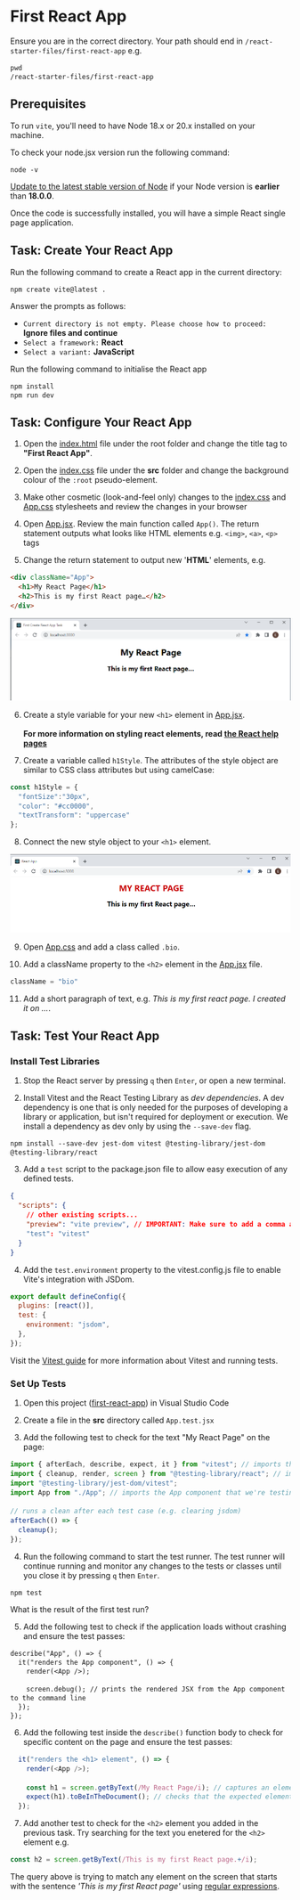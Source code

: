 # First React App

Ensure you are in the correct directory. Your path should end in `/react-starter-files/first-react-app` e.g.

```shell
pwd
/react-starter-files/first-react-app
```

## Prerequisites

To run `vite`, you'll need to have Node 18.x or 20.x installed on your machine. 

To check your node.jsx version run the following command:

```shell
node -v
```

[Update to the latest stable version of Node](https://nodejs.org/en/) if your Node version is **earlier** than **18.0.0**.

Once the code is successfully installed, you will have a simple React single page application.

## Task: Create Your React App

Run the following command to create a React app in the current directory:

```shell
npm create vite@latest .
```
Answer the prompts as follows:

- `Current directory is not empty. Please choose how to proceed:` **Ignore files and continue**
- `Select a framework:` **React**
- `Select a variant:` **JavaScript**

Run the following command to initialise the React app

```shell
npm install
npm run dev
```

## Task: Configure Your React App

1. Open the [index.html](./index.html) file under the root folder and change the title tag to **"First React App"**.

2. Open the [index.css](./src/index.css) file under the **src** folder and change the background colour of the `:root` pseudo-element.

3. Make other cosmetic (look-and-feel only) changes to the [index.css](./src/index.css) and [App.css](./src/App.css) stylesheets and review the changes in your browser

4. Open [App.jsx](./src/App.jsx). Review the main function called `App()`. The return statement outputs what looks like HTML elements e.g. `<img>`, `<a>`, `<p>` tags 

5. Change the return statement to output new '**HTML**' elements, e.g.

``` HTML
<div className="App">
  <h1>My React Page</h1>
  <h2>This is my first React page…</h2>
</div>
```

![Example React App Homepage](./first-react-app.png)

6. Create a style variable for your new `<h1>` element in [App.jsx](./src/App.jsx). <br/><br/>**For more information on styling react elements, read [the React help pages][1]**

1. Create a variable called `h1Style`. The attributes of the style object are similar to CSS class attributes but using camelCase:

```JavaScript
const h1Style = { 
  "fontSize":"30px",
  "color": "#cc0000",
  "textTransform": "uppercase"
};
```
8. Connect the new style object to your `<h1>` element. 

![Example React App Homepage 2](./first-react-app_2.png)

[1]:(https://reactjs.org/docs/dom-elements.html#style)

9. Open [App.css](./src/App.css) and add a class called `.bio`.

10. Add a className property to the `<h2>` element in the [App.jsx](./src/App.jsx) file.

```JavaScript
className = "bio"
```

11. Add a short paragraph of text, e.g. _This is my first react page. I created it on …_.

## Task: Test Your React App

### Install Test Libraries

1. Stop the React server by pressing `q` then `Enter`, or open a new terminal.

2. Install Vitest and the React Testing Library as *dev dependencies*. A dev dependency is one that is only needed for the purposes of developing a library or application, but isn't required for deployment or execution. We install a dependency as dev only by using the `--save-dev` flag.

```shell
npm install --save-dev jest-dom vitest @testing-library/jest-dom @testing-library/react
```

3. Add a `test` script to the package.json file to allow easy execution of any defined tests.

```json
{
  "scripts": {
    // other existing scripts...
    "preview": "vite preview", // IMPORTANT: Make sure to add a comma after the previous script!
    "test": "vitest"
  }
}
```

4. Add the `test.environment` property to the vitest.config.js file to enable Vite's integration with JSDom.

```js
export default defineConfig({
  plugins: [react()],
  test: {
    environment: "jsdom",
  },
});
```

Visit the [Vitest guide][1] for more information about Vitest and running tests.

### Set Up Tests

1. Open this project ([first-react-app][2]) in Visual Studio Code

2. Create a file in the **src** directory called `App.test.jsx`

3. Add the following test to check for the text "My React Page" on the page:

```js
import { afterEach, describe, expect, it } from "vitest"; // imports the describe and it functions from the Vitest library
import { cleanup, render, screen } from "@testing-library/react"; // imports the render and screen functions from the React Testing Library
import "@testing-library/jest-dom/vitest";
import App from "./App"; // imports the App component that we're testing

// runs a clean after each test case (e.g. clearing jsdom)
afterEach(() => {
  cleanup();
});
```

4. Run the following command to start the test runner. The test runner will continue running and monitor any changes to the tests or classes until you close it by pressing `q` then `Enter`.

```shell
npm test
```

What is the result of the first test run?

5. Add the following test to check if the application loads without crashing and ensure the test passes:

```JS
describe("App", () => {
  it("renders the App component", () => {
    render(<App />);

    screen.debug(); // prints the rendered JSX from the App component to the command line
  });
});
```

6. Add the following test inside the `describe()` function body to check for specific content on the page and ensure the test passes:

```js
  it("renders the <h1> element", () => {
    render(<App />);

    const h1 = screen.getByText(/My React Page/i); // captures an element matching the specified text
    expect(h1).toBeInTheDocument(); // checks that the expected element exists in the document
  });
```

7. Add another test to check for the `<h2>` element you added in the previous task. Try searching for the text you enetered for the `<h2>` element e.g.

```js  
const h2 = screen.getByText(/This is my first React page.+/i);
```
The query above is trying to match any element on the screen that starts with the sentence *'This is my first React page'* using [regular expressions][4].

[1]:https://vitest.dev/guide/
[2]:/first-react-app/
[3]:/first-react-app/src/App.test.jsx 
[4]:https://developer.mozilla.org/en-US/docs/Web/JavaScript/Guide/Regular_Expressions